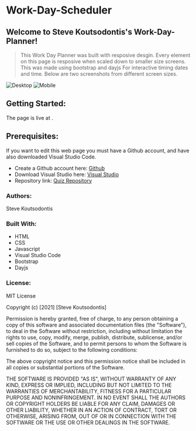# Work-Day-Scheduler
## Welcome to Steve Koutsodontis's Work-Day-Planner!

> This Work Day Planner was built with resposive desgin. Every element on this page is resposive when scaled down to smaller size screens. 
This was made using bootstrap and dayjs For interactive timing dates and time. Below are two screenshots from different screen sizes.

![Desktop]()
![Mobile]()

 ## Getting Started:

The page is live at .

 ## Prerequisites:

If you want to edit this web page you must have a Github account, and have also downloaded Visual Studio Code.

- Create a Github account here: [Github](https://github.com/)
- Download Visual Studio here: [Visual Studio](https://code.visualstudio.com/download/)
- Repository link: [Quiz Repository]()

 ### Authors:

 Steve Koutsodontis

 ### Built With:

- HTML
- CSS
- Javascript
- Visual Studio Code
- Bootstrap
- Dayjs

 ### License: 
 
MIT License

Copyright (c) [2021] [Steve Koutsodontis]

Permission is hereby granted, free of charge, to any person obtaining a copy
of this software and associated documentation files (the "Software"), to deal
in the Software without restriction, including without limitation the rights
to use, copy, modify, merge, publish, distribute, sublicense, and/or sell
copies of the Software, and to permit persons to whom the Software is
furnished to do so, subject to the following conditions:

The above copyright notice and this permission notice shall be included in all
copies or substantial portions of the Software.

THE SOFTWARE IS PROVIDED "AS IS", WITHOUT WARRANTY OF ANY KIND, EXPRESS OR
IMPLIED, INCLUDING BUT NOT LIMITED TO THE WARRANTIES OF MERCHANTABILITY,
FITNESS FOR A PARTICULAR PURPOSE AND NONINFRINGEMENT. IN NO EVENT SHALL THE
AUTHORS OR COPYRIGHT HOLDERS BE LIABLE FOR ANY CLAIM, DAMAGES OR OTHER
LIABILITY, WHETHER IN AN ACTION OF CONTRACT, TORT OR OTHERWISE, ARISING FROM,
OUT OF OR IN CONNECTION WITH THE SOFTWARE OR THE USE OR OTHER DEALINGS IN THE
SOFTWARE.